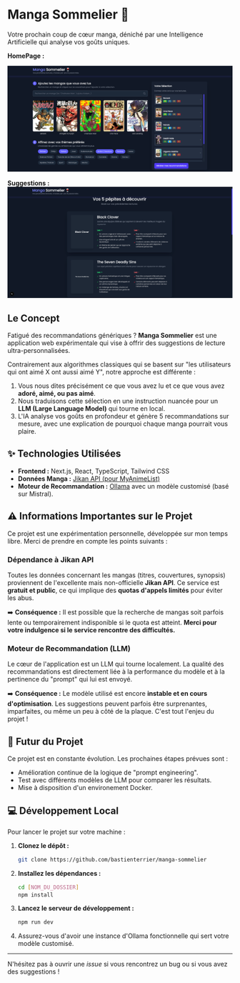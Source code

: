 # Manga Sommelier 🍷

Votre prochain coup de cœur manga, déniché par une Intelligence Artificielle qui analyse vos goûts uniques.

**HomePage :** 

![Homepage de l'application Manga Sommelier](./docs/assets/homepage.png)

**Suggestions :**
![Suggestions de l'application Manga Sommelier](./docs/assets/suggestions.png)

## Le Concept

Fatigué des recommandations génériques ? **Manga Sommelier** est une application web expérimentale qui vise à offrir des suggestions de lecture ultra-personnalisées.

Contrairement aux algorithmes classiques qui se basent sur "les utilisateurs qui ont aimé X ont aussi aimé Y", notre approche est différente :

1.  Vous nous dites précisément ce que vous avez lu et ce que vous avez **adoré, aimé, ou pas aimé**.
2.  Nous traduisons cette sélection en une instruction nuancée pour un **LLM (Large Language Model)** qui tourne en local.
3.  L'IA analyse vos goûts en profondeur et génère 5 recommandations sur mesure, avec une explication de pourquoi chaque manga pourrait vous plaire.

## ✨ Technologies Utilisées

* **Frontend :** Next.js, React, TypeScript, Tailwind CSS
* **Données Manga :** [Jikan API (pour MyAnimeList)](https://jikan.moe/)
* **Moteur de Recommandation :** [Ollama](https://ollama.com/) avec un modèle customisé (basé sur Mistral).

## ⚠️ Informations Importantes sur le Projet

Ce projet est une expérimentation personnelle, développée sur mon temps libre. Merci de prendre en compte les points suivants :

### Dépendance à Jikan API

Toutes les données concernant les mangas (titres, couvertures, synopsis) proviennent de l'excellente mais non-officielle **Jikan API**. Ce service est **gratuit et public**, ce qui implique des **quotas d'appels limités** pour éviter les abus.

➡️ **Conséquence :** Il est possible que la recherche de mangas soit parfois lente ou temporairement indisponible si le quota est atteint. **Merci pour votre indulgence si le service rencontre des difficultés.**

### Moteur de Recommandation (LLM)

Le cœur de l'application est un LLM qui tourne localement.
La qualité des recommandations est directement liée à la performance du modèle et à la pertinence du "prompt" qui lui est envoyé.

➡️ **Conséquence :** Le modèle utilisé est encore **instable et en cours d'optimisation**. Les suggestions peuvent parfois être surprenantes, imparfaites, ou même un peu à côté de la plaque. C'est tout l'enjeu du projet !

## 🚀 Futur du Projet

Ce projet est en constante évolution. Les prochaines étapes prévues sont :

* Amélioration continue de la logique de "prompt engineering".
* Test avec différents modèles de LLM pour comparer les résultats.
* Mise à disposition d'un environement Docker.

## 💻 Développement Local

Pour lancer le projet sur votre machine :

1.  **Clonez le dépôt :**
    ```bash
    git clone https://github.com/bastienterrier/manga-sommelier
    ```
2.  **Installez les dépendances :**
    ```bash
    cd [NOM_DU_DOSSIER]
    npm install
    ```
3.  **Lancez le serveur de développement :**
    ```bash
    npm run dev
    ```
4.  Assurez-vous d'avoir une instance d'Ollama fonctionnelle qui sert votre modèle customisé.

---

N'hésitez pas à ouvrir une *issue* si vous rencontrez un bug ou si vous avez des suggestions !
